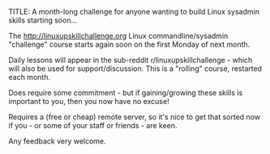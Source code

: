 TITLE: A month-long challenge for anyone wanting to build Linux sysadmin skills starting soon...

The http://linuxupskillchallenge.org Linux commandline/sysadmin "challenge" course starts again soon on the first Monday of next month.

Daily lessons will appear in the sub-reddit r/linuxupskillchallenge - which will also be used for support/discussion. This is a "rolling" course, restarted each month.

Does require some commitment - but if gaining/growing these skills is important to you, then you now have no excuse! 

Requires a (free or cheap) remote server, so it's nice to get that sorted now if you - or some of your staff or friends - are keen.

Any feedback very welcome.
